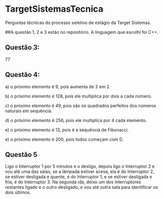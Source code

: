 # TargetSistemasTecnica
Perguntas técnicas do processo seletivo de estágio da Target Sistemas. 





##A questão 1, 2 e 3 estão no repositório.  A linguagem que escolhi foi C++.

## Questão 3:
77

## Questão 4:
a) o próximo elemento é 9, pois aumenta de 2 em 2.

b) o próximo elemento é 128, pois ele multiplica por dois a cada número. 

c) o próximo elemento é 49, pois são os quadrados perfeitos dos números naturais em sequência. 

d) o próximo elemento é 256, pois ele multiplica por 4 cada elemento. 

e) o próximo elemento é 13, pois é a sequência de Fibonacci. 

e) o próximo elemento é 200, pois todos começam com D.


## Questão 5
Ligo o Interruptor 1 por 5 minutos e o desligo, depois ligo o Interruptor 2 e vou até uma das salas; se a lâmpada estiver acesa, ela é do Interruptor 2, se estiver desligada e quente, é do Interruptor 1, e se estiver desligada e fria, é do Interruptor 3. Na segunda ida, deixo um dos interruptores restantes ligado e o outro desligado, e vou até outra sala para identificar os dois últimos.







